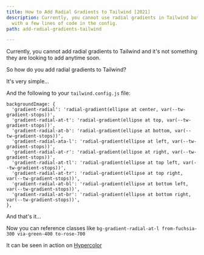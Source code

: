 ```yaml
---
title: How to Add Radial Gradients to Tailwind [2021]
description: Currently, you cannot use radial gradients in Tailwind but that all changes
  with a few lines of code in the config.
path: add-radial-gradients-tailwind

---
```

Currently, you cannot add radial gradients to Tailwind and it's not something they are looking to add anytime soon.

So how do you add radial gradients to Tailwind?

It's very simple...

And the following to your `tailwind.config.js` file:

    backgroundImage: {
      'gradient-radial': 'radial-gradient(ellipse at center, var(--tw-gradient-stops))',
      'gradient-radial-at-t': 'radial-gradient(ellipse at top, var(--tw-gradient-stops))',
      'gradient-radial-at-b': 'radial-gradient(ellipse at bottom, var(--tw-gradient-stops))',
      'gradient-radial-ata-l': 'radial-gradient(ellipse at left, var(--tw-gradient-stops))',
      'gradient-radial-at-r': 'radial-gradient(ellipse at right, var(--tw-gradient-stops))',
      'gradient-radial-at-tl': 'radial-gradient(ellipse at top left, var(--tw-gradient-stops))',
      'gradient-radial-at-tr': 'radial-gradient(ellipse at top right, var(--tw-gradient-stops))',
      'gradient-radial-at-bl': 'radial-gradient(ellipse at bottom left, var(--tw-gradient-stops))',
      'gradient-radial-at-br': 'radial-gradient(ellipse at bottom right, var(--tw-gradient-stops))',
    },

And that's it...

Now you can reference classes like `bg-gradient-radial-at-l from-fuchsia-300 via-green-400 to-rose-700`

It can be seen in action on [Hypercolor](https://hypercolor.dev/ "Hypercolor website")